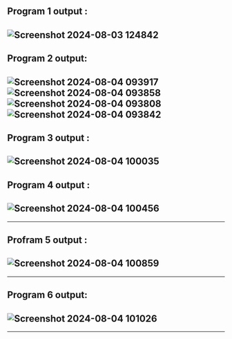 Program 1 output :
--------------------------------------------------------------------------------------------------------------------------
![Screenshot 2024-08-03 124842](https://github.com/user-attachments/assets/05c5eb2b-cb69-448b-b4b4-12e96f5f42b5)
-------------------------------------------------------------------------------------------------------------------------
Program 2 output:
----------------------------------------------------------------------------------------------------------
![Screenshot 2024-08-04 093917](https://github.com/user-attachments/assets/1ce9c297-75cf-4b6d-807c-e067d982c95d)
![Screenshot 2024-08-04 093858](https://github.com/user-attachments/assets/11e8bfa2-cf56-4002-9f8a-30b858add71a)
![Screenshot 2024-08-04 093808](https://github.com/user-attachments/assets/d623d7cd-cf89-423e-8248-f835f6432ef5)
![Screenshot 2024-08-04 093842](https://github.com/user-attachments/assets/023b4702-9650-420d-950a-904ed19f82eb)
-----------------------------------------------------------------------------------------------------------------------------
Program 3 output :
--------------------------------------------------------------------------------------------------------------------
![Screenshot 2024-08-04 100035](https://github.com/user-attachments/assets/474dd9d8-05df-4ba4-8658-16540438c7ae)
------------------------------------------------------------------------------------------------------------------------
Program 4 output :
-----------------------------------------------------------------------------------------------------------------------
![Screenshot 2024-08-04 100456](https://github.com/user-attachments/assets/1226517b-2a85-435e-9d7c-759242b04a6f)
-----------------------------------------------------------------------------------------------------------------------
--------------------------------------------------------------------------------------------------------------------
Profram 5 output :
--------------------------------------------------------------------------------------------------------------------
![Screenshot 2024-08-04 100859](https://github.com/user-attachments/assets/fe4658a2-3ce5-447b-a929-2e7e10fd6e74)
--------------------------------------------------------------------------------------------------------------------
---------------------------------------------------------------------------------------------------------------------
Program 6 output:
------------------------------------------------------------------------------------------------------
![Screenshot 2024-08-04 101026](https://github.com/user-attachments/assets/8c8dcca5-9d98-4de8-98ce-6ee2e0a1029b)
-----------------------------------------------------------------------------------------------------------
-----------------------------------------------------------------------------------------------------------


